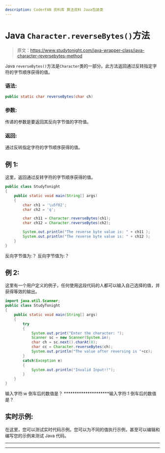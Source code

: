 ```yaml
---
description: CoderFAN 资料库 算法资料 Java包装类
---
```


# Java `Character.reverseBytes()`方法

> 原文：<https://www.studytonight.com/java-wrapper-class/java-character-reversebytes-method>

Java `reverseBytes()`方法是`Character`类的一部分。此方法返回通过反转指定字符的字节顺序获得的值。

### 语法:

```java
public static char reverseBytes(char ch) 
```

### 参数:

传递的参数是要返回其反向字节值的字符值。

### 返回:

通过反转指定字符的字节顺序获得的值。

## 例 1:

这里，返回通过反转字符的字节顺序获得的值。

```java
public class StudyTonight
{  
	public static void main(String[] args)
	{  
		char ch1 = '\u5f02';  
		char ch2 = 'q';  

		char ch11 = Character.reverseBytes(ch1);  
		char ch12 = Character.reverseBytes(ch2);  

		System.out.println("The reverse byte value is: " + ch11 );  
		System.out.println("The reverse byte value is: " + ch12 );  
	}
}
```

反向字节值为:？
反向字节值为:？

## 例 2:

这里有一个用户定义的例子，任何使用这段代码的人都可以输入自己选择的值，并获得等效的输出。

```java
import java.util.Scanner; 
public class StudyTonight
{  
	public static void main(String[] args)
	{  
		try
		{
			System.out.print("Enter the character: ");  
			Scanner sc = new Scanner(System.in);         
			char ch = sc.next().charAt(0);  
			char cc = Character.reverseBytes(ch);
			System.out.println("The value after reversing is "+cc);
		}
		catch(Exception e)
		{
			System.out.println("Invalid Input!!");
		}
	}  
} 
```

输入字符:w
倒车后的数值是？
*********************输入字符:1
倒车后的数值是？

## 实时示例:

在这里，您可以测试实时代码示例。您可以为不同的值执行示例，甚至可以编辑和编写您的示例来测试 Java 代码。

* * *

* * *